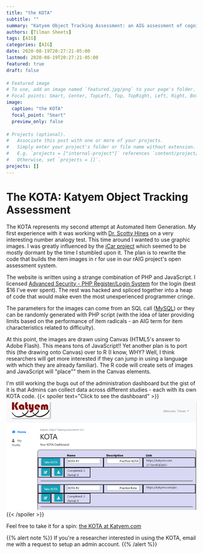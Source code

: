 ```yaml
---
title: "the KOTA"
subtitle: ""
summary: "Katyem Object Tracking Assessment: an AIG assessment of cognitive ability"
authors: [Tilman Sheets]
tags: [AIG]
categories: [AIG]
date: 2020-08-19T20:27:21-05:00
lastmod: 2020-08-19T20:27:21-05:00
featured: true
draft: false

# Featured image
# To use, add an image named `featured.jpg/png` to your page's folder.
# Focal points: Smart, Center, TopLeft, Top, TopRight, Left, Right, BottomLeft, Bottom, BottomRight.
image:
  caption: "the KOTA"
  focal_point: "Smart"
  preview_only: false

# Projects (optional).
#   Associate this post with one or more of your projects.
#   Simply enter your project's folder or file name without extension.
#   E.g. `projects = ["internal-project"]` references `content/project/deep-learning/index.md`.
#   Otherwise, set `projects = []`.
projects: []
---
```

# The KOTA: Katyem Object Tracking Assessment
The KOTA represents my second attempt at Automated Item Generation. My first experience with it was working with [Dr. Scotty Hines](https://twitter.com/scottyhines) on a very interesting number analogy test. This time around I wanted to use graphic images. I was greatly influenced by the [iCar project](https://icar-project.com/) which seemed to be mostly dormant by the time I stumbled upon it. The plan is to rewrite the code that builds the item images in r for use in our rAIG project's open assessment system. 

The website is written using a strange combination of PHP and JavaScript. I licensed [Advanced Security - PHP Register/Login System](https://codecanyon.net/item/advanced-security-php-registerlogin-system/5282621) for the login (best $16 I've ever spent). The rest was hacked and spliced together into a heap of code that would make even the most unexperienced programmer cringe. 


The parameters for the images can come from an SQL call ([MySQL](https://www.mysql.com/)) or they can be randomly generated with PHP script (with the idea of later providing limits based on the performance of item radicals - an AIG term for item characteristics related to difficulty).

At this point, the images are drawn using Canvas (HTML5's answer to Adobe Flash). This means tons of JavaScript!!  Yet another plan is to port this (the drawing onto Canvas) over to R (I know, WHY?  Well, I think researchers will get more interested if they can jump in using a language with which they are already familiar). The R code will create sets of images and JavaScript will "place"" them in the Canvas elements.

I'm still working the bugs out of the administration dashboard but the gist of it is that Admins can collect data across different studies - each with its own KOTA code.
{{< spoiler text="Click to see the dashboard" >}}
![](KatyemDashboard.PNG)
{{< /spoiler >}}

Feel free to take it for a spin: [the KOTA at Katyem.com](https://katyem.com)

{{% alert note %}}
If you're a researcher interested in using the KOTA, email me with a request to setup an admin account.
{{% /alert %}}

